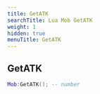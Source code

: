 ```yaml
---
title: GetATK
searchTitle: Lua Mob GetATK
weight: 1
hidden: true
menuTitle: GetATK
---
```

## GetATK
```lua
Mob:GetATK(); -- number
```